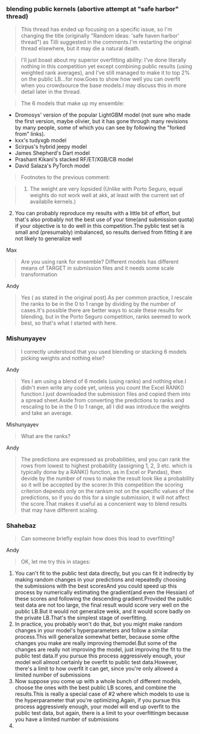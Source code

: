 ### blending public kernels (abortive attempt at "safe harbor" thread)

>This thread has ended up focusing on a specific issue, so I'm changing the title (originally "Random ideas: 'safe haven harbor' thread") as Tilli suggested in the comments.I'm restarting the original thread elsewhere, but it may die a natural death.

>I'll just boast about my superior overfitting ability: I've done literally nothing in this competition yet except combining public results (using weighted rank averages), and I've still managed to make it to top 2% on the public LB...for now.Goes to show how well you can overfit when you crowdsource the base models.I may discuss this in more detail later in the thread.

> The 6 models that make up my ensemble:

* Dromosys' version of the popular LightGBM model (not sure who made the first version, maybe olivier, but it has gone through many revisions by many people, some of which you can see by following the "forked from" links).
* kxx's tudyxgb model
* Scirpus's hybrid jeepy model
* James Shepherd's Dart model
* Prashant Kikani's stacked RF/ET/XGB/CB model
* David Salaza's PyTorch model

> Footnotes to the previous comment:

> 1. The weight are very lopsided (Unlike with Porto Seguro, equal weights do not work well at akk, at least with the current set of availablle kernels.)
2. You can probably reproduce my results with a little bit of effort, but that's also probably not the best use of your time(and submission quota) if your objective is to do well in this competition.The pyblic test set is small and (presumably) imbalanced, so results derived from fitting it are not likely to generalize well


Max
> Are you using rank for ensemble? Different models has different means of TARGET in submission files and it needs some scale transformation

Andy
> Yes ( as stated in the original post).As per common practice, I rescale the ranks to be in the 0 to 1 range by dividing by the number of cases.It's possible there are better ways to scale these results for blending, but in the Porto Seguro competition, ranks seemed to work best, so that's what I started with here.

### Mishunyayev
> I correctly understood that you used blending or stacking 6 models picking weights and nothing else?

Andy
> Yes I am using a blend of 6 models (using ranks) and nothing else.I didn't even write any code yet, unless you count the Excel RANK() function.I just downloaded the submission files and copied them into a spread sheet.Aside from converting the predictions to ranks and rescaling to be in the 0 to 1 range, all I did was introduce the weights and take an average.

Mishunyayev
> What are the ranks?

Andy
>The predictions are expressed as probabilities, and you can rank the rows from lowest to highest probability (assigning 1, 2, 3 etc. which is typically donw by a RANK() function, as in Excel or Pandas), then devide by the number of rows to make the result look like a probability so it will be accepted by the scorer.In this competition the scoring criterion depends only on the ranksm not on the specific values of the predictions, so if you do this for a single submission, it will not affect the score.That makes it useful as a concenient way to blend results that may have different scaling.

### Shahebaz
> Can someone briefly explain how does this lead to overfitting?

Andy
> OK, let me try this in stages:
1. You can't fit to the public test data directly, but you can fit it indirectly by making random changes in your predictions and repeatedly choosing the submissions with the best scoresAnd you could speed up this process by numerically estimating the gradient(and even the Hessian) of these scores and following the descending gradient.Provided the public test data are not too large, the final result would score very well on the public LB.But it would not generalize wekk, and it would score badly on the private LB.That's the simplest stage of overfitting.
2. In practice, you probably won't do that, but you might make random changes in your model's hyperparameters and follow a similar process.This will generalize somewhat better, because some ofthe changes you make are really improving themodel.But some of the changes are really not improving the model, just improving the fit to the public test data.If you pursue this process aggressively enough, your model woll almost certainly be overfit to public test data.However, there's a limit to how overfit it can get, since you're only allowed a limited number of submissions
3. Now suppose you come up with a whole bunch of different models, choose the ones with the best public LB scores, and combine the results.This is really a special case of #2 where which models to use is the hyperparameter that you're optimizing.Again, if you pursue this process aggressively enough, your model will end up overfit to the public test data, but again, there is a limit to your overfittingm because you have a limited number of submissions
4. 
